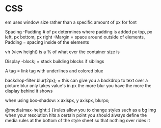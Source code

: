 # CSS
em uses window size rather than a specific amount of px for font

Spacing
-Padding # of px determines where padding is added px top, px left, px bottom, px right
-Margin = space around outside of elements, Padding = spacing inside of the elements

vh (view height) is a % of what ever the container size is

Display 
-block; = stack building blocks if siblings 


A tag = link tag with underlines and colored blue

backdrop-filter:blur(2px); =  this can give you a backdrop to text over a picture blur only takes value's in px the more blur you have the more the display behind it shows

when using box-shadow: x axispx, y axispx, blurpx;


@media(max-height:;) {}rules allow you to change styles such as a bg img when your resolution hits a certain point you should always define the media rules at the bottom of the style sheet so that nothing over rides it